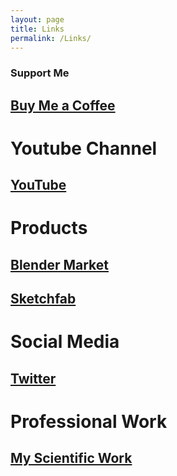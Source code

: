 ```yaml
---
layout: page
title: Links
permalink: /Links/
---
```


### Support Me
## [Buy Me a Coffee](https://www.buymeacoffee.com/msingularity)

# Youtube Channel
## [YouTube](http://www.youtube.com/channel/UC8gJDuYMiTWKyhcEXK-oRIw)

# Products
## [Blender Market](https://blendermarket.com/creators/microsingularity)
## [Sketchfab](https://sketchfab.com/micro_Singularity)

# Social Media
## [Twitter](https://twitter.com/mu_singularity)

# Professional Work
## [My Scientific Work](https://orcid.org/my-orcid?orcid=0000-0002-3862-2644)








